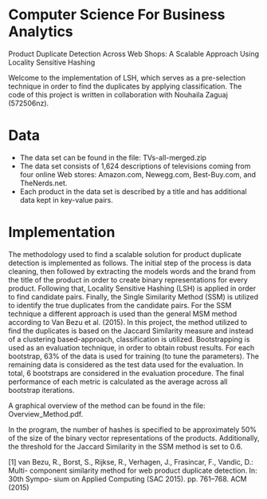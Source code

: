 # Computer Science For Business Analytics
Product Duplicate Detection Across Web Shops: A Scalable Approach Using Locality Sensitive Hashing

Welcome to the implementation of LSH, which serves as a pre-selection technique in order to find the duplicates by applying classification.
The code of this project is written in collaboration with Nouhaila Zaguaj (572506nz). 

# Data
- The data set can be found in the file: TVs-all-merged.zip
- The data set consists of 1,624 descriptions of televisions coming from four online Web stores: Amazon.com, Newegg.com, Best-Buy.com, and TheNerds.net.
- Each product in the data set is described by a title and has additional data kept in key-value pairs.

# Implementation
The methodology used to find a scalable solution for product duplicate detection is implemented as follows.
The initial step of the process is data cleaning, then followed by extracting the models words and the brand from the title of the product in order to create binary representations for every product. Following that, Locality Sensitive Hashing (LSH) is applied in order to find candidate pairs. Finally, the Single Similarity Method (SSM) is utilized to identify the true duplicates from the candidate pairs. For the SSM technique a different approach is used than the general MSM method according to Van Bezu et al. (2015). In this project, the method utilized to find the duplicates is based on the Jaccard Similarity measure and instead of a clustering based-approach, classification is utilized. 
Bootstrapping is used as an evaluation technique, in order to obtain robust results. For each bootstrap, 63% of the data is used for training (to tune the parameters). The remaining data is considered as the test data used for the evaluation. In total, 6 bootstraps are considered in the evaluation procedure. The final performance of each metric is calculated as the average across all bootstrap iterations.

A graphical overview of the method can be found in the file: Overview_Method.pdf.

In the program, the number of hashes is specified to be approximately 50% of the size of the binary vector representations of the products. Additionally, the threshold for the Jaccard Similarity in the SSM method is set to 0.6. 


[1] van Bezu, R., Borst, S., Rijkse, R., Verhagen, J., Frasincar, F., Vandic, D.: Multi-
component similarity method for web product duplicate detection. In: 30th Sympo-
sium on Applied Computing (SAC 2015). pp. 761–768. ACM (2015)
